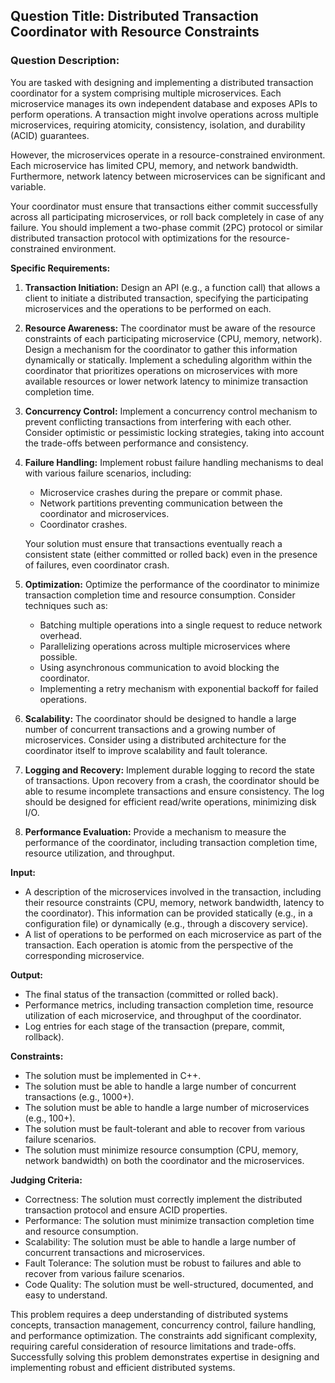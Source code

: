 ## Question Title: Distributed Transaction Coordinator with Resource Constraints

### Question Description:

You are tasked with designing and implementing a distributed transaction coordinator for a system comprising multiple microservices. Each microservice manages its own independent database and exposes APIs to perform operations. A transaction might involve operations across multiple microservices, requiring atomicity, consistency, isolation, and durability (ACID) guarantees.

However, the microservices operate in a resource-constrained environment. Each microservice has limited CPU, memory, and network bandwidth. Furthermore, network latency between microservices can be significant and variable.

Your coordinator must ensure that transactions either commit successfully across all participating microservices, or roll back completely in case of any failure. You should implement a two-phase commit (2PC) protocol or similar distributed transaction protocol with optimizations for the resource-constrained environment.

**Specific Requirements:**

1.  **Transaction Initiation:** Design an API (e.g., a function call) that allows a client to initiate a distributed transaction, specifying the participating microservices and the operations to be performed on each.

2.  **Resource Awareness:** The coordinator must be aware of the resource constraints of each participating microservice (CPU, memory, network). Design a mechanism for the coordinator to gather this information dynamically or statically. Implement a scheduling algorithm within the coordinator that prioritizes operations on microservices with more available resources or lower network latency to minimize transaction completion time.

3.  **Concurrency Control:** Implement a concurrency control mechanism to prevent conflicting transactions from interfering with each other. Consider optimistic or pessimistic locking strategies, taking into account the trade-offs between performance and consistency.

4.  **Failure Handling:** Implement robust failure handling mechanisms to deal with various failure scenarios, including:

    *   Microservice crashes during the prepare or commit phase.
    *   Network partitions preventing communication between the coordinator and microservices.
    *   Coordinator crashes.

    Your solution must ensure that transactions eventually reach a consistent state (either committed or rolled back) even in the presence of failures, even coordinator crash.

5.  **Optimization:** Optimize the performance of the coordinator to minimize transaction completion time and resource consumption. Consider techniques such as:

    *   Batching multiple operations into a single request to reduce network overhead.
    *   Parallelizing operations across multiple microservices where possible.
    *   Using asynchronous communication to avoid blocking the coordinator.
    *   Implementing a retry mechanism with exponential backoff for failed operations.

6.  **Scalability:** The coordinator should be designed to handle a large number of concurrent transactions and a growing number of microservices. Consider using a distributed architecture for the coordinator itself to improve scalability and fault tolerance.

7.  **Logging and Recovery:** Implement durable logging to record the state of transactions.  Upon recovery from a crash, the coordinator should be able to resume incomplete transactions and ensure consistency.  The log should be designed for efficient read/write operations, minimizing disk I/O.

8.  **Performance Evaluation:** Provide a mechanism to measure the performance of the coordinator, including transaction completion time, resource utilization, and throughput.

**Input:**

*   A description of the microservices involved in the transaction, including their resource constraints (CPU, memory, network bandwidth, latency to the coordinator).  This information can be provided statically (e.g., in a configuration file) or dynamically (e.g., through a discovery service).
*   A list of operations to be performed on each microservice as part of the transaction. Each operation is atomic from the perspective of the corresponding microservice.

**Output:**

*   The final status of the transaction (committed or rolled back).
*   Performance metrics, including transaction completion time, resource utilization of each microservice, and throughput of the coordinator.
*   Log entries for each stage of the transaction (prepare, commit, rollback).

**Constraints:**

*   The solution must be implemented in C++.
*   The solution must be able to handle a large number of concurrent transactions (e.g., 1000+).
*   The solution must be able to handle a large number of microservices (e.g., 100+).
*   The solution must be fault-tolerant and able to recover from various failure scenarios.
*   The solution must minimize resource consumption (CPU, memory, network bandwidth) on both the coordinator and the microservices.

**Judging Criteria:**

*   Correctness: The solution must correctly implement the distributed transaction protocol and ensure ACID properties.
*   Performance: The solution must minimize transaction completion time and resource consumption.
*   Scalability: The solution must be able to handle a large number of concurrent transactions and microservices.
*   Fault Tolerance: The solution must be robust to failures and able to recover from various failure scenarios.
*   Code Quality: The solution must be well-structured, documented, and easy to understand.

This problem requires a deep understanding of distributed systems concepts, transaction management, concurrency control, failure handling, and performance optimization. The constraints add significant complexity, requiring careful consideration of resource limitations and trade-offs.  Successfully solving this problem demonstrates expertise in designing and implementing robust and efficient distributed systems.
